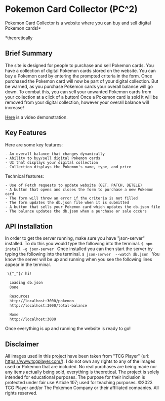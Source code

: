 # Pokemon Card Collector (PC^2)

Pokemon Card Collector is a website where you can buy and sell digital Pokemon cards!*

*theoretically

## Brief Summary

The site is designed for people to purchase and sell Pokemon cards. You have a collection of digital Pokemon cards stored on the website. You can buy a Pokemon card by entering the prompted criteria in the form. Once purchased the Pokemon card will now be part of your digital collection. But be warned, as you purchase Pokemon cards your overall balance will go down. To combat this, you can sell your unwanted Pokemon cards from your collection at a click of a button! Once a Pokemon card is sold it will be removed from your digital collection, however your overall balance will increase!

[Here](https://www.youtube.com/watch?v=ujwB7h-YaGU) is a video demonstration. 

## Key Features

Here are some key features:

    - An overall balance that changes dynamically 
    - Ability to buy/sell digital Pokemon cards 
    - UI that displays your digital collection
    - Collection displays the Pokemon's name, type, and price

Technical features:

    - Use of Fetch requests to update website (GET, PATCH, DETELE)
    - A button that opens and closes the form to purchase a new Pokemon card
    - The form will throw an error if the criteria is not filled
    - The form updates the db.json file when it is submitted
    - A button that sells your Pokemon card which updates the db.json file
    - The balance updates the db.json when a purchase or sale occurs

## API Installation

In order to get the server running, make sure you have "json-server" installed. To do this you would type the following into the terminal. ```$ npm install -g json-server ``` Once installed you can then start the server by typing the following into the terminal. ```$ json-server  --watch db.json ``` You know the server will be up and running when you see the following lines appear in the terminal.
```bash
 \{^_^}/ hi!

  Loading db.json
  Done

  Resources
  http://localhost:3000/pokemon
  http://localhost:3000/total-balance

  Home
  http://localhost:3000 
```
Once everything is up and running the website is ready to go!

## Disclaimer
All images used in this project have been taken from "TCG Player" (url: https://www.tcgplayer.com/). I do not own any rights to any of the images used or Pokemon that are included. No real purchases are being made nor any items actually being sold, everything is theoretical. The project is solely intended for educational purposes. The purpose for their inclusion is protected under fair use Article 107; used for teaching purposes. 
©2023 TCG Player and/or The Pokémon Company or their affiliated companies. All rights reserved. 